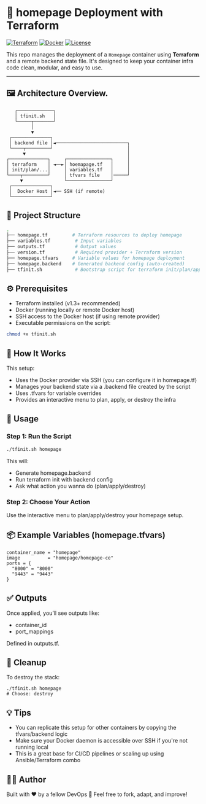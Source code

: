 # 🚀 homepage Deployment with Terraform


[![Terraform](https://img.shields.io/badge/Terraform-v1.3%2B-623CE4?logo=terraform&logoColor=white)](https://www.terraform.io/)
[![Docker](https://img.shields.io/badge/Docker-%23121011.svg?style=flat&logo=docker&logoColor=white)](https://www.docker.com/)
[![License](https://img.shields.io/badge/license-MIT-green.svg)](./LICENSE)

This repo manages the deployment of a `Homepage` container using **Terraform** and a remote backend state file. It's designed to keep your container infra code clean, modular, and easy to use.

---

## 🖼️ Architecture Overview.

```plaintext
   ┌─────────────┐
   │ tfinit.sh   │
   └─────┬───────┘
         │
         ▼
 ┌──────────────┐
 │ backend file │◄──────────────────────────┐
 └────┬─────────┘                           │
      ▼                                     │
┌──────────────┐     ┌────────────────┐     │
│ terraform    │ ◄──►│ hoemapage.tf   │     │
│ init/plan/...│     │ variables.tf   │     │
└────┬─────────┘     │ tfvars file    │─────┘
     ▼               └────────────────┘
 ┌──────────────┐
 │  Docker Host │◄── SSH (if remote)
 └──────────────┘
```

## 📁 Project Structure

```bash
.
├── homepage.tf         # Terraform resources to deploy homepage
├── variables.tf         # Input variables
├── outputs.tf           # Output values
├── version.tf           # Required provider + Terraform version
├── homepage.tfvars     # Variable values for homepage deployment
├── homepage.backend    # Generated backend config (auto-created)
├── tfinit.sh            # Bootstrap script for terraform init/plan/apply
```

## ⚙️ Prerequisites
- Terraform installed (v1.3+ recommended)
- Docker (running locally or remote Docker host)
- SSH access to the Docker host (if using remote provider)
- Executable permissions on the script:
``` bash
chmod +x tfinit.sh
```

## 🧠 How It Works
This setup:

- Uses the Docker provider via SSH (you can configure it in homepage.tf)
- Manages your backend state via a .backend file created by the script
- Uses .tfvars for variable overrides
- Provides an interactive menu to plan, apply, or destroy the infra

## 🚀 Usage

### Step 1: Run the Script

``` bash
./tfinit.sh homepage
```
This will:

- Generate homepage.backend
- Run terraform init with backend config
- Ask what action you wanna do (plan/apply/destroy)

### Step 2: Choose Your Action
Use the interactive menu to plan/apply/destroy your homepage setup.

## 📦 Example Variables (homepage.tfvars)

``` hcl
container_name = "homepage"
image          = "homepage/homepage-ce"
ports = {
  "8000" = "8000"
  "9443" = "9443"
}
```

## ✅ Outputs

Once applied, you’ll see outputs like:

- container_id
- port_mappings

Defined in outputs.tf.

## 🧹 Cleanup
To destroy the stack:

```
./tfinit.sh homepage
# Choose: destroy
```

## 💡 Tips
- You can replicate this setup for other containers by copying the tfvars/backend logic
- Make sure your Docker daemon is accessible over SSH if you're not running local
- This is a great base for CI/CD pipelines or scaling up using Ansible/Terraform combo

## 🧑‍💻 Author
Built with ❤️ by a fellow DevOps 🤘
Feel free to fork, adapt, and improve!
